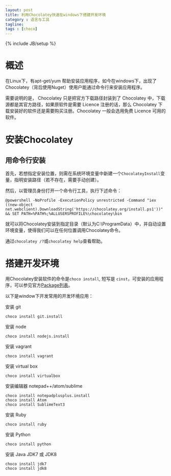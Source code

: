 ```yaml
---
layout: post
title: 利用Chocolatey快速在windows下搭建开发环境
category : 语言与工具
tagline:
tags : [choco]
---
```

{% include JB/setup %}

# 概述

在Linux下，有apt-get/yum 帮助安装应用程序，如今在windows下，出现了Chocolatey（背后使用Nuget）使用户能通过命令行来安装应用程序。

需要说明的是， Chocolatey 只是把官方下载路径封装到了 Chocolatey 中，下载源都是其官方路径，如果原软件是需要 Licence 注册的话，那么 Chocolatey 下载安装好的软件还是需要购买注册。Chocolatey 一般会选用免费 Licence 可用的软件。

# 安装Chocolatey

## 用命令行安装

首先，若想指定安装位置，则需在系统环境变量中新建一个`ChocolateyInstall`变量，指明安装路径（若不存在，需要手动创建）。

然后，以管理员身份打开一个命令行工具，执行下述命令：
```
@powershell -NoProfile -ExecutionPolicy unrestricted -Command "iex ((new-object net.webclient).DownloadString('https://chocolatey.org/install.ps1'))" && SET PATH=%PATH%;%ALLUSERSPROFILE%\chocolatey\bin
```
就可以将Chocolatey安装到指定目录（默认为C:\ProgramData）中，并自动设置环境变量，使得我们可以在任何位置调用Chocolatey命令。

通过`chocolatey /?`或`chocolatey help`查看帮助。

# 搭建开发环境

用Chocolatey安装软件的命令是`choco install`, 短写是 `cinst`，可安装的应用程序，可以参见官方[Package列表](https://chocolatey.org/packages)。

以下是window下开发常用的开发环境应用：

安装 git
```
choco install git.install
```

安装 node
```
choco install nodejs.install
```

安装 vagrant
```
choco install vagrant
```

安装 virtual box
```
choco install virtualbox
```

安装编辑器 notepad++/atom/sublime
```
choco install notepadplusplus.install
choco install Atom
choco install SublimeText3
```

安装 Ruby
```
choco install ruby
```

安装 Python
```
choco install python
```

安装 Java JDK7 或 JDK8
```
choco install jdk7
choco install jdk8
```
